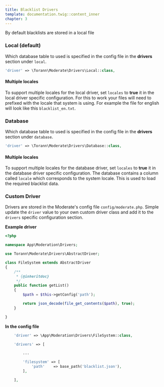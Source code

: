 ```yaml
---
title: Blacklist Drivers
template: documentation.twig::content_inner
chapter: 3
---
```

By default blacklists are stored in a local file

### Local (default)

Which database table to used is specified in the config file in the **drivers** section under `local`.

```php
'driver' => \Torann\Moderate\Drivers\Local::class,
```

#### Multiple locales

To support multiple locales for the local driver, set `locales` to **true** it in the local driver specific configuration. For this to work your files will need to prefixed with the locale that system is using. For example the file for english will look like this `blacklist_en.txt`.

### Database

Which database table to used is specified in the config file in the **drivers** section under `database`.

```php
'driver' => \Torann\Moderate\Drivers\Database::class,
```

#### Multiple locales

To support multiple locales for the database driver,  set `locales` to **true** it in the database driver specific configuration. The database contains a column called `locale` which corresponds to the system locale. This is used to load the required blacklist data.

### Custom Driver

Drivers are stored in the Moderate's config file `config/moderate.php`. Simple update the `driver` value to your own custom driver class and add it to the `drivers` specific configuration section.

**Example driver**

```php
<?php

namespace App\Moderation\Drivers;

use Torann\Moderate\Drivers\AbstractDriver;

class FileSystem extends AbstractDriver
{
    /**
     * {@inheritdoc}
     */
    public function getList()
    {
        $path = $this->getConfig('path');

        return json_decode(file_get_contents($path), true);
    }

}
```

**In the config file**

```php
    'driver' => \App\Moderation\Drivers\FileSystem::class,

    'drivers' => [

        ...

        'filesystem' => [
            'path'    => base_path('blacklist.json'),
        ],

    ],
```